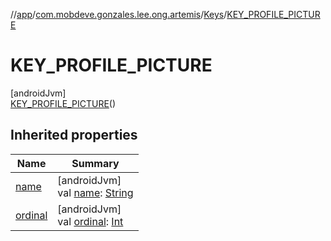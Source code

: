 //[app](../../../../index.md)/[com.mobdeve.gonzales.lee.ong.artemis](../../index.md)/[Keys](../index.md)/[KEY_PROFILE_PICTURE](index.md)

# KEY_PROFILE_PICTURE

[androidJvm]\
[KEY_PROFILE_PICTURE](index.md)()

## Inherited properties

| Name | Summary |
|---|---|
| [name](name.md) | [androidJvm]<br>val [name](name.md): [String](https://kotlinlang.org/api/latest/jvm/stdlib/kotlin/-string/index.html) |
| [ordinal](ordinal.md) | [androidJvm]<br>val [ordinal](ordinal.md): [Int](https://kotlinlang.org/api/latest/jvm/stdlib/kotlin/-int/index.html) |
